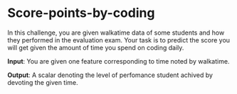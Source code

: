 # Score-points-by-coding
In this challenge, you are given walkatime data of some students and how they performed in the evaluation exam. Your task is to predict the score you will get given the amount of time you spend on coding daily.

<b>Input</b>: You are given one feature corresponding to time noted by walkatime.

<b>Output</b>: A scalar denoting the level of perfomance student achived by devoting the given time.
